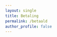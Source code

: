 ```yaml
---
layout: single
title: Betaling
permalink: /betaald
author_profile: false
---
```


<div id="betaald" style="display: none">
    Bedankt voor je betaling!  

    Jouw inschrijving is nu afgerond. Jouw persoonlijke QR code is:  

    <div id="qrcode"><img src="/assets/images/loading.gif" alt="Gegevens worden opgehaald" /></div>

    <div id="instructions"></div>
</div>
<div id="nietbetaald" style="display: none">
Er is wat mis gegaan met de betaling. Probeer het opnieuw of neem contact op met de organisatie.
</div>

<script type="text/javascript">
    var urlParams = new URLSearchParams(window.location.search);
    var status = urlParams.get('orderStatusId');
    if (status == '100') {
        document.getElementById('betaald').style.display = 'block';

        var orderId = urlParams.get('orderId');
        fetch("https://api.wandel4daagseoldenzaal.nl/v1/qrcode?orderid=" + orderId + "&format=json")
        .then(response => {
            if (!response.ok) {
                throw new Error('Network response was not ok');
            }
            return response.json();
        })
        .then(data => {
            document.getElementById('qrcode').innerHTML = '<img src="data:image/png;base64,' + data.qrCode + '" alt="QR Code" /><p style="font-size: 14pt">' + data.registrationId + '<br/>' + data.participants + ' deelnemer' + (data.participants != 1 ? 's' : '') + '</p>';
            if(data.emailAddressProvided) {
                document.getElementById('instructions').innerHTML = 'Je ontvangt ook een bevestiging per e-mail. Graag deze e-mail tonen bij onze stand bij de start van de route tijdens de Wandel4Daagse.';
            } else {
                document.getElementById('instructions').innerHTML = 'Aangezien je geen e-mailadres hebt opgegeven, graag een screenshot van deze pagina maken, je deelnamecode opschrijven of je aanmelden met je naam bij onze stand bij de start van de route tijdens de Wandel4Daagse.';
            }
        })
        .catch(error => {
            console.error('QR Code error:', error);
            document.getElementById('qrcode').innerHTML = '<img src="https://api.wandel4daagseoldenzaal.nl/v1/qrcode?orderid=' + orderId + '" alt="QR Code" />';
        });
    } else {
        document.getElementById('nietbetaald').style.display = 'block';
    }
</script>